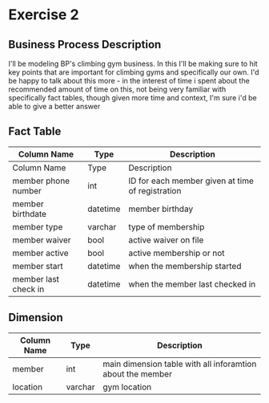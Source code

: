 # Exercise 2

## Business Process Description

I'll be modeling BP's climbing gym business. In this I'll be making sure to hit key points that are important for climbing gyms and specifically our own. I'd be happy to talk about this more - in the interest of time i spent about the recommended amount of time on this, not being very familiar with specifically fact tables, though given more time and context, I'm sure i'd be able to give a better answer

## Fact Table

| Column Name | Type | Description |
| --- | --- | --- |
| Column Name | Type | Description |
| member phone number | int | ID for each member given at time of registration |
| member birthdate | datetime | member birthday |
| member type | varchar | type of membership |
| member waiver | bool | active waiver on file |
| member active | bool | active membership or not |
| member start | datetime | when the membership started |
| member last check in | datetime | when the member last checked in |

## Dimension
| Column Name | Type | Description |
| --- | --- | --- |
| member | int | main dimension table with all inforamtion about the member |
| location | varchar | gym location |



